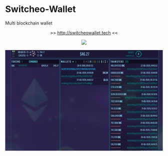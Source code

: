 # Switcheo-Wallet
Multi blockchain wallet
<p align="center">>> <a href="http://switcheowallet.tech">http://switcheowallet.tech</a> <<</p>
<p align="center"><img src="https://img.shields.io/badge/status-online-green.svg"></p>

<p align="center">
  <img src="img/screen01.jpg">
</p>
